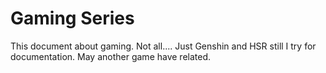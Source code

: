 # Gaming Series
This document about gaming. Not all.... Just Genshin
and HSR still I try for documentation. May another game have
related.